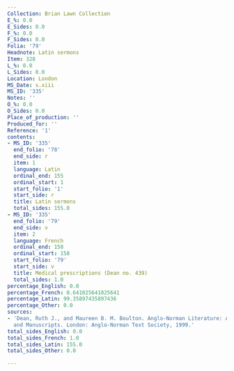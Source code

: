 ```yaml
---
Collection: Brian Lawn Collection
E_%: 0.0
E_Sides: 0.0
F_%: 0.0
F_Sides: 0.0
Folia: '79'
Headnote: Latin sermons
Item: 328
L_%: 0.0
L_Sides: 0.0
Location: London
MS_Date: s.xiii
MS_ID: '335'
Notes: ''
O_%: 0.0
O_Sides: 0.0
Place_of_production: ''
Produced_for: ''
Reference: '1'
contents:
- MS_ID: '335'
  end_folio: '78'
  end_side: r
  item: 1
  language: Latin
  ordinal_end: 155
  ordinal_start: 1
  start_folio: '1'
  start_side: r
  title: Latin sermons
  total_sides: 155.0
- MS_ID: '335'
  end_folio: '79'
  end_side: v
  item: 2
  language: French
  ordinal_end: 158
  ordinal_start: 158
  start_folio: '79'
  start_side: v
  title: Medical prescriptions (Dean no. 439)
  total_sides: 1.0
percentage_English: 0.0
percentage_French: 0.641025641025641
percentage_Latin: 99.35897435897436
percentage_Other: 0.0
sources:
- 'Dean, Ruth J., and Maureen B. M. Boulton. Anglo-Norman Literature: A Guide to Texts
  and Manuscripts. London: Anglo-Norman Text Society, 1999.'
total_sides_English: 0.0
total_sides_French: 1.0
total_sides_Latin: 155.0
total_sides_Other: 0.0

---
```

